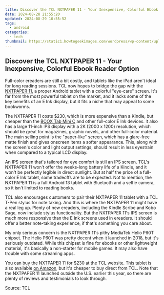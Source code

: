 ```yaml
---
title: Discover the TCL NXTPAPER 11 - Your Inexpensive, Colorful Ebook Reader Option
date: 2024-08-28 21:55:20
updated: 2024-08-29 10:55:52
tags:
  - android
categories:
  - tech
thumbnail: https://static1.howtogeekimages.com/wordpress/wp-content/uploads/2023/11/5-2.png
---
```


## Discover the TCL NXTPAPER 11 - Your Inexpensive, Colorful Ebook Reader Option

Full-color ereaders are still a bit costly, and tablets like the iPad aren't ideal for long reading sessions. TCL now hopes to bridge the gap with the [NXTPAPER 11](https://www.tcl.com/us/en/products/mobile/tcl-tab/tcl-nxtpaper-11-dark-grey), a proper Android tablet with a colorful "eye-care" screen. It's far from the most powerful tablet on the market, and it lacks some of the key benefits of an E Ink display, but it fits a niche that may appeal to some bookworms.

 The NXTPAPER 11 costs $230, which is more expensive than a Kindle, but cheaper than the [BOOX Tab Mini C](https://facebook-video-recording.techidaily.com/dive-into-fb-360-videos-recording-and-sharing-secrets-for-2024/) and other full-color E Ink devices. It also has a large 11-inch IPS display with a 2K (2000 x 1200) resolution, which should be great for magazines, graphic novels, and other full-color material. The main selling point is the "paper-like" screen, which has a glare-free matte finish and gives onscreen items a softer appearance. This, along with the screen's color and light output settings, should result in less eyestrain when compared to a typical LCD display.

 An IPS screen that's tailored for eye comfort is still an IPS screen. TCL's NXTPAPER 11 won't offer the weeks-long battery life of a Kindle, and it won't be perfectly legible in direct sunlight. But at half the price of a full-color E Ink tablet, some tradeoffs are to be expected. Not to mention, the NXTPAPER 11 is a full Android 13 tablet with Bluetooth and a selfie camera, so it isn't limited to reading books.

 TCL also encourages customers to pair their NXTPAPER 11 tablet with a TCL T-Pen stylus for note taking. And this is where the NXTPAPER 11 might have a real leg up. Plenty of new ereaders, including the Kindle Scribe and Kobo Sage, now include stylus functionality. But the NXTPAPER 11's IPS screen is much more responsive than the E Ink screens used in ereaders. It should offer a better note-taking experience, if that's something you care about.

 My only serious concern is the NXTPAPER 11's pithy MediaTek Helio P60T chipset. The Helio P60T was pretty decent when it launched in 2018, but it's seriously outdated. While this chipset is fine for ebooks or other lightweight material, it's basically a non-starter for mobile games. It may also have trouble with some streaming apps.

 You can [buy the NXTPAPER 11](http://www.tcl.com/us/en/products/mobile/tcl-tab/tcl-nxtpaper-11-dark-grey) for $230 at the TCL website. This tablet is also available [on Amazon](https://www.amazon.com/TCL-NXTPAPER-11-Android-Expandable/dp/B0CCV2X1DM?tag=hotoge-20&ascsubtag=UUhtgUeUpU2000955&asc%5Frefurl=https%3A%2F%2Fwww.howtogeek.com%2Ftcls-nxtpaper-11-is-like-an-ipad-mixed-with-a-kindle%2F&asc%5Fcampaign=Short-Term), but it's cheaper to buy direct from TCL. Note that the NXTPAPER 11 launched outside the U.S. earlier this year, so there are plenty of reviews and testimonials to look through.

 Source: TCL

<ins class="adsbygoogle"
     style="display:block"
     data-ad-format="autorelaxed"
     data-ad-client="ca-pub-7571918770474297"
     data-ad-slot="1223367746"></ins>



<ins class="adsbygoogle"
     style="display:block"
     data-ad-client="ca-pub-7571918770474297"
     data-ad-slot="8358498916"
     data-ad-format="auto"
     data-full-width-responsive="true"></ins>
